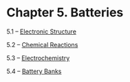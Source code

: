 <h1 class="chapter-title">Chapter 5. Batteries</h1>
<div class="quad-grid">
    <div></div>
    <div>
        <p class="main-text small-text">5.1 – <a href="#/section-5.1">Electronic Structure</a></p>
        <p class="main-text small-text">5.2 – <a href="#/section-5.2">Chemical Reactions</a></p>
    </div>
    <div>
        <p class="main-text small-text">5.3 – <a href="#/section-5.3">Electrochemistry</a></p>
        <p class="main-text small-text">5.4 – <a href="#/section-5.4">Battery Banks</a></p>
    </div>
    <div></div>
</div>
